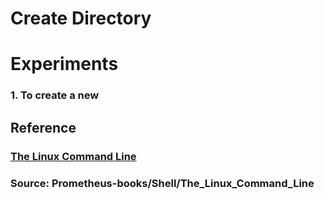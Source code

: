 # **Create Directory** 

# **Experiments**

### **1.** To create a new  



## **Reference**

### [The Linux Command Line]()

### **Source:** Prometheus-books/Shell/The_Linux_Command_Line
